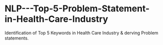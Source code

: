 # NLP---Top-5-Problem-Statement-in-Health-Care-Industry
Identification of Top 5 Keywords in Health Care Industry &amp; derving Problem statements.
